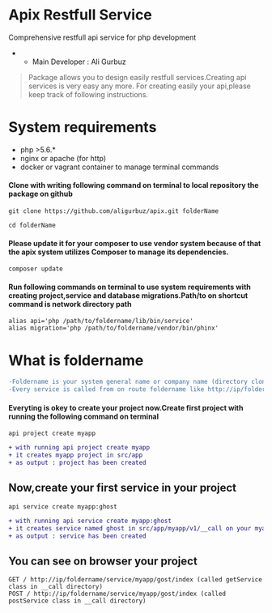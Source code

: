# Apix Restfull Service
Comprehensive restfull api service for php development
* - Main Developer : Ali Gurbuz

> Package allows you to design easily restfull services.Creating api services is very easy any more.
> For creating easily your api,please keep track of following instructions.

# System requirements
* php >5.6.*
* nginx or apache (for http)
* docker or vagrant container to manage terminal commands



#### Clone with writing following command on terminal to local repository the package on github

```
git clone https://github.com/aligurbuz/apix.git folderName

cd folderName

```

#### Please update it for your composer to use vendor system because of that the apix system utilizes Composer to manage its dependencies.

```
composer update

```


#### Run following commands on terminal to use system requirements with creating project,service and database migrations.Path/to on shortcut command is network directory path

```
alias api='php /path/to/foldername/lib/bin/service'
alias migration='php /path/to/foldername/vendor/bin/phinx'

```

# What is foldername
```diff
-Foldername is your system general name or company name (directory cloned github repository).
-Every service is called from on route foldername like http://ip/foldername/service/project/servicename/index
```

#### Everyting is okey to create your project now.Create first project with running the following command on terminal

```
api project create myapp

```

```diff
+ with running api project create myapp
+ it creates myapp project in src/app
+ as output : project has been created
```

## Now,create your first service in your project

```
api service create myapp:ghost

```

```diff
+ with running api service create myapp:ghost
+ it creates service named ghost in src/app/myapp/v1/__call on your myapp project
+ as output : service has been created
```

## You can see on browser your project

```
GET / http://ip/foldername/service/myapp/gost/index (called getService class in __call directory)
POST / http://ip/foldername/service/myapp/gost/index (called postService class in __call directory)

```
